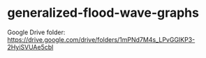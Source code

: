# generalized-flood-wave-graphs

Google Drive folder: https://drive.google.com/drive/folders/1mPNd7M4s_LPvGGIKP3-2HyiSVUAe5cbl